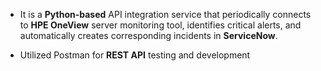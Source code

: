 - It is a **Python-based** API integration service that periodically connects to **HPE OneView** server monitoring tool, identifies critical alerts, and automatically creates corresponding incidents in **ServiceNow**.

- Utilized Postman for **REST API** testing and development

